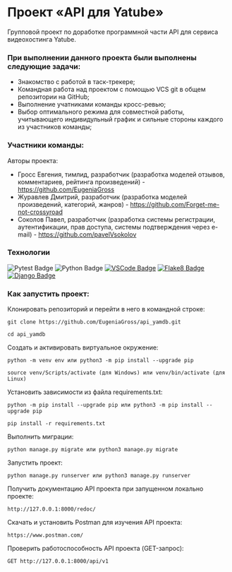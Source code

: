 # Проект «API для Yatube»
Групповой проект по доработке программной части API для сервиса видеохостинга Yatube.

### При выполнении данного проекта были выполнены следующие задачи:

- Знакомство с работой в таск-трекере;
- Командная работа над проектом с помощью VCS git в общем репозитории на GitHub;
- Выполнение учатниками команды кросс-ревью;
- Выбор оптимального режима для совместной работы, учитывающего индивидульный график и сильные стороны каждого из участников команды;

### Участники команды:

Авторы проекта:
- Гросс Евгения, тимлид, разработчик (разработка моделей отзывов, комментариев, рейтинга произведений) - https://github.com/EugeniaGross
- Журавлев Дмитрий, разработчик (разработка моделей произведений, категорий, жанров) - https://github.com/Forget-me-not-crossyroad
- Соколов Павел, разработчик (разработка системы регистрации, аутентификации, прав доступа, системы подтверждения через e-mail) - https://github.com/pavelVsokolov

### Технологии
<img src="https://camo.githubusercontent.com/fb8731f93b7bc9ac1d530eac09d2e739be7248fd119a7a8e81d11514eafe5a49/68747470733a2f2f696d672e736869656c64732e696f2f62616467652f2d5079746573742d6535333561623f7374796c653d666f722d7468652d6261646765266c6162656c436f6c6f723d626c61636b266c6f676f3d507974657374266c6f676f436f6c6f723d653533356162" alt="Pytest Badge" data-canonical-src="https://img.shields.io/badge/-Pytest-e535ab?style=for-the-badge&amp;labelColor=black&amp;logo=Pytest&amp;logoColor=e535ab" style="max-width: 100%;"> <img src="https://camo.githubusercontent.com/6f821a8c6c5575e343061f1d2720d6c13db74798bc715d7f6f9f26ab9b361c7e/68747470733a2f2f696d672e736869656c64732e696f2f62616467652f2d507974686f6e2d6666666630303f7374796c653d666f722d7468652d6261646765266c6162656c436f6c6f723d626c61636b266c6f676f3d507974686f6e266c6f676f436f6c6f723d666666663030" alt="Python Badge" data-canonical-src="https://img.shields.io/badge/-Python-ffff00?style=for-the-badge&amp;labelColor=black&amp;logo=Python&amp;logoColor=ffff00" style="max-width: 100%;"> [![VSCode Badge](https://img.shields.io/badge/-VSCode-blue?style=for-the-badge&labelColor=grey&logo=visualstudiocode&logoColor=white)](#) [![Flake8 Badge](https://img.shields.io/badge/-Flake8-black?style=for-the-badge&labelColor=grey)](#) [![Django Badge](https://img.shields.io/badge/-DRF-092E20?style=for-the-badge&labelColor=grey&logo=django&logoColor=white)](https://www.djangoproject.com/)

### Как запустить проект:

Клонировать репозиторий и перейти в него в командной строке:

```
git clone https://github.com/EugeniaGross/api_yamdb.git
```

```
cd api_yamdb
```

Cоздать и активировать виртуальное окружение:

```
python -m venv env или python3 -m pip install --upgrade pip
```

```
source venv/Scripts/activate (для Windows) или venv/bin/activate (для Linux)
```

Установить зависимости из файла requirements.txt:

```
python -m pip install --upgrade pip или python3 -m pip install --upgrade pip
```

```
pip install -r requirements.txt
```

Выполнить миграции:

```
python manage.py migrate или python3 manage.py migrate
```

Запустить проект:

```
python manage.py runserver или python3 manage.py runserver
```

Получить документацию API проекта при запущенном локально проекте:

```
http://127.0.0.1:8000/redoc/
```

Скачать и установить Postman для изучения API проекта:

```
https://www.postman.com/
```

Проверить работоспособность API проекта (GET-запрос):

```
GET http://127.0.0.1:8000/api/v1
```


